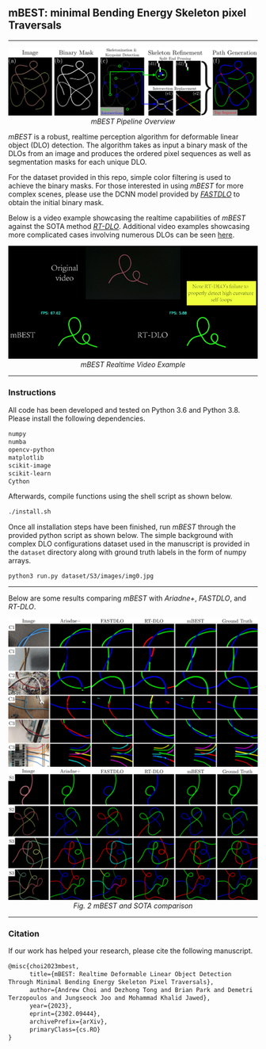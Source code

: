 ## mBEST: minimal Bending Energy Skeleton pixel Traversals

---
<p align="center">
<img src="figures/pipeline.png" alt>
<br>
<em> mBEST Pipeline Overview </em>
</p>


*mBEST* is a robust, realtime perception algorithm for deformable linear object (DLO) detection. The algorithm takes as input a binary mask of the DLOs from an image and produces the ordered pixel sequences as well as segmentation masks for each unique DLO.

For the dataset provided in this repo, simple color filtering is used to achieve the binary masks.
For those interested in using *mBEST* for more complex scenes, please use the DCNN model provided by [*FASTDLO*](https://github.com/lar-unibo/fastdlo) to obtain the initial binary mask.

Below is a video example showcasing the realtime capabilities of *mBEST* against the SOTA method [*RT-DLO*](https://github.com/lar-unibo/RT-DLO). 
Additional video examples showcasing more complicated cases involving numerous DLOs can be seen [here](https://www.youtube.com/watch?v=q84I9i0DOK4).

<p align="center">
<img src="figures/single_dlo_example.gif" alt>
<br>
<em> mBEST Realtime Video Example </em>
</p>

---

### Instructions

All code has been developed and tested on Python 3.6 and Python 3.8. Please install the following dependencies.
```
numpy
numba
opencv-python
matplotlib
scikit-image
scikit-learn
Cython
```

Afterwards, compile functions using the shell script as shown below.
```bash
./install.sh
```

Once all installation steps have been finished, run *mBEST* through the provided python script as shown below.
The simple background with complex DLO configurations dataset used in the manuscript is provided in the `dataset` directory along with ground truth labels in the form of numpy arrays.
```bash
python3 run.py dataset/S3/images/img0.jpg
```

---

Below are some results comparing *mBEST* with *Ariadne+*, *FASTDLO*, and *RT-DLO*.

<p align="center">
<img src="figures/complex_bg_comparison.png" alt>
<img src="figures/simple_bg_comparison.png" alt>
<br>
<em> Fig. 2 mBEST and SOTA comparison </em>
</p>

***

### Citation
If our work has helped your research, please cite the following manuscript.
```
@misc{choi2023mbest,
      title={mBEST: Realtime Deformable Linear Object Detection Through Minimal Bending Energy Skeleton Pixel Traversals}, 
      author={Andrew Choi and Dezhong Tong and Brian Park and Demetri Terzopoulos and Jungseock Joo and Mohammad Khalid Jawed},
      year={2023},
      eprint={2302.09444},
      archivePrefix={arXiv},
      primaryClass={cs.RO}
}
```